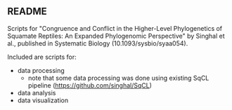 README
---

Scripts for "Congruence and Conflict in the Higher-Level Phylogenetics of Squamate Reptiles: An Expanded Phylogenomic Perspective" by Singhal et al., published in Systematic Biology (10.1093/sysbio/syaa054).

Included are scripts for:

- data processing
	- note that some data processing was done using existing SqCL pipeline (https://github.com/singhal/SqCL)
- data analysis
- data visualization
